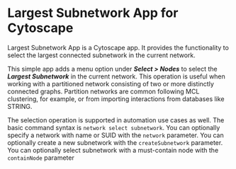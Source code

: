 # Largest Subnetwork App for Cytoscape

Largest Subnetwork App is a Cytoscape app. It provides the functionality to select the largest connected subnetwork in the current network.

This simple app adds a menu option under ***Select > Nodes*** to select the ***Largest Subnetwork*** in the current network. This operation is useful when working with a partitioned network consisting of two or more distinctly connected graphs. Partition networks are common following MCL clustering, for example, or from importing interactions from databases like STRING.

The selection operation is supported in automation use cases as well. The basic command syntax is `network select subnetwork`. You can optionally specify a network with name or SUID with the `network` parameter. You can optionally create a new subnetwork with the `createSubnetwork` parameter. You can optionally select subnetwork with a must-contain node with the `containNode` parameter

